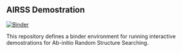 AIRSS Demostration
------------------
[![Binder](https://mybinder.org/badge_logo.svg)](https://mybinder.org/v2/gl/bz1%2Fairss-demo/master?urlpath=lab)

This repository defines a binder environment for running interactive demostrations for Ab-initio Random Structure Searching.

